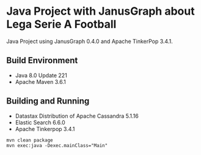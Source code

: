 # Java Project with JanusGraph about Lega Serie A Football

Java Project using JanusGraph 0.4.0 and Apache TinkerPop 3.4.1.

## Build Environment

* Java 8.0 Update 221
* Apache Maven 3.6.1

## Building and Running

* Datastax Distribution of Apache Cassandra 5.1.16
* Elastic Search 6.6.0
* Apache Tinkerpop 3.4.1

```
mvn clean package
mvn exec:java -Dexec.mainClass="Main"
```
